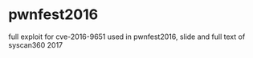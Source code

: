 # pwnfest2016
full exploit for cve-2016-9651 used in pwnfest2016, slide and full text of syscan360 2017
